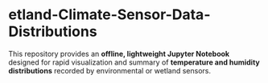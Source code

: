 # etland-Climate-Sensor-Data-Distributions
This repository provides an **offline, lightweight Jupyter Notebook** designed for rapid visualization and summary of **temperature and humidity distributions** recorded by environmental or wetland sensors.

